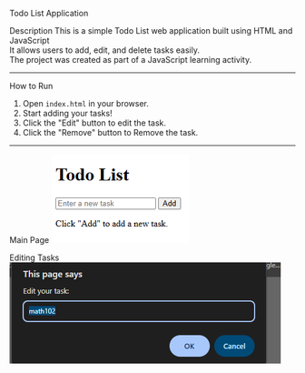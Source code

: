 Todo List Application

 Description
This is a simple Todo List web application built using HTML and JavaScript  
It allows users to add, edit, and delete tasks easily.  
The project was created as part of a JavaScript learning activity.

---


 How to Run
1.  Open `index.html` in your browser.  
2.  Start adding your tasks!  
3. Click the "Edit" button to edit the task.
4. Click the "Remove" button to Remove the task.
---




 Main Page
![Main Page](javasc_project/screenshots/main.png)

 Editing Tasks
![Editing tasks](javasc_project/screenshots/edit.png)








